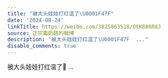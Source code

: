 ```yaml
---
title: "被大头娃娃打红温了\U0001F47F"
date: '2024-08-24'
linkTitle: https://weibo.com/3825863518/OtK886R8J
source: 正宗毒奶菇的微博
description: "被大头娃娃打红温了\U0001F47F  ..."
disable_comments: true
---
```

被大头娃娃打红温了👿  ...